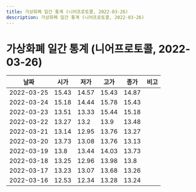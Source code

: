 ```yaml
---
title: 가상화폐 일간 통계 (니어프로토콜, 2022-03-26)
description: 가상화폐 일간 통계 (니어프로토콜, 2022-03-26)
---
```


가상화폐 일간 통계 (니어프로토콜, 2022-03-26)
===

|날짜|시가|저가|고가|종가|비고|
|--|--|--|--|--|--|
|2022-03-25|15.43|14.57|15.43|14.87|    |
|2022-03-24|15.18|14.44|15.78|15.43|    |
|2022-03-23|13.51|13.33|15.44|15.18|    |
|2022-03-22|13.27|13.2|13.9|13.48|    |
|2022-03-21|13.14|12.95|13.76|13.27|    |
|2022-03-20|13.73|13.08|13.76|13.13|    |
|2022-03-19|13.8|13.44|14.03|13.73|    |
|2022-03-18|13.25|12.96|13.98|13.8|    |
|2022-03-17|13.23|13.07|13.68|13.26|    |
|2022-03-16|12.53|12.34|13.28|13.24|    |
